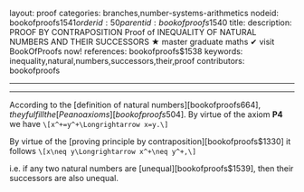 layout: proof
categories: branches,number-systems-arithmetics
nodeid: bookofproofs$1541
orderid: 50
parentid: bookofproofs$1540
title: 
description: PROOF BY CONTRAPOSITION Proof of INEQUALITY OF NATURAL NUMBERS AND THEIR SUCCESSORS &#9733; master graduate maths &#10004; visit BookOfProofs now!
references: bookofproofs$1538
keywords: inequality,natural,numbers,successors,their,proof
contributors: bookofproofs

---


---

According to the [definition of natural numbers][bookofproofs$664], they fulfill the [Peano axioms][bookofproofs$504]. By virtue of the axiom **P4** we have
`\[x^+=y^+\Longrightarrow x=y.\]`

By virtue of the [proving principle by contraposition][bookofproofs$1330] it follows
`\[x\neq y\Longrightarrow x^+\neq y^+,\]`

i.e. if any two natural numbers are [unequal][bookofproofs$1539], then their successors are also unequal.
